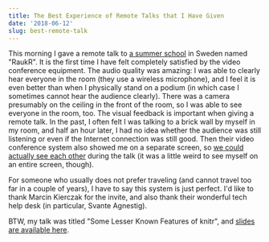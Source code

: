 ```yaml
---
title: The Best Experience of Remote Talks that I Have Given
date: '2018-06-12'
slug: best-remote-talk
---
```


This morning I gave a remote talk to [a summer school](https://www.scilifelab.se/events/raukr-advanced-r-for-bioinformatics-summer-school/) in Sweden named "RaukR". It is the first time I have felt completely satisfied by the video conference equipment. The audio quality was amazing: I was able to clearly hear everyone in the room (they use a wireless microphone), and I feel it is even better than when I physically stand on a podium (in which case I sometimes cannot hear the audience clearly). There was a camera presumably on the ceiling in the front of the room, so I was able to see everyone in the room, too. The visual feedback is important when giving a remote talk. In the past, I often felt I was talking to a brick wall by myself in my room, and half an hour later, I had no idea whether the audience was still listening or even if the Internet connection was still good. Then their video conference system also showed me on a separate screen, so [we could actually see each other](https://twitter.com/quiestrho/status/1006535865538146306) during the talk (it was a little weird to see myself on an entire screen, though).

For someone who usually does not prefer traveling (and cannot travel too far in a couple of years), I have to say this system is just perfect. I'd like to thank Marcin Kierczak for the invite, and also thank their wonderful tech help desk (in particular, Svante Agnestig).

BTW, my talk was titled "Some Lesser Known Features of knitr", and [slides are available here](https://bit.ly/2018-raukr).

